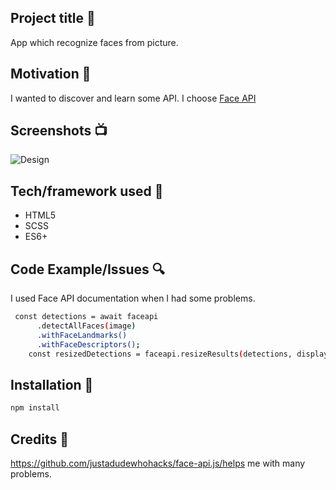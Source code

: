 
## Project title 🚀
App which recognize faces from picture.
## Motivation 🎉
I wanted to discover and learn some API. I choose [Face API](https://github.com/justadudewhohacks/face-api.js/)
## Screenshots 📺
![Design](https://i.ibb.co/P6nTkKw/ss.png)


## Tech/framework used 🔧
- HTML5
- SCSS
- ES6+

## Code Example/Issues 🔍

I used Face API documentation when I had some problems.

```bash
 const detections = await faceapi
      .detectAllFaces(image)
      .withFaceLandmarks()
      .withFaceDescriptors();
    const resizedDetections = faceapi.resizeResults(detections, displaySize);
```


## Installation  📍 
```bash
npm install 
```

## Credits 👏
https://github.com/justadudewhohacks/face-api.js/helps me with many problems.
